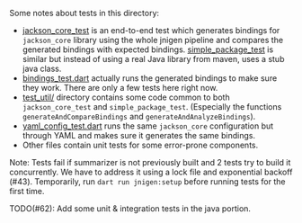 Some notes about tests in this directory:

* [jackson_core_test](jackson_core_test/) is an end-to-end test which generates bindings for `jackson_core` library using the whole jnigen pipeline and compares the generated bindings with expected bindings. [simple_package_test](simple_package_test/) is similar but instead of using a real Java library from maven, uses a stub java class.
* [bindings_test.dart](bindings_test.dart) actually runs the generated bindings to make sure they work. There are only a few tests here right now.
* [test_util/](test_util/) directory contains some code common to both `jackson_core_test` and `simple_package_test`. (Especially the functions `generateAndCompareBindings` and `generateAndAnalyzeBindings`).
* [yaml_config_test.dart](yaml_config_test.dart) runs the same `jackson_core` configuration but through YAML and makes sure it generates the same bindings.
* Other files contain unit tests for some error-prone components.

Note: Tests fail if summarizer is not previously built and 2 tests try to build it concurrently. We have to address it using a lock file and exponential backoff (#43). Temporarily, run `dart run jnigen:setup` before running tests for the first time.

TODO(#62): Add some unit & integration tests in the java portion.
